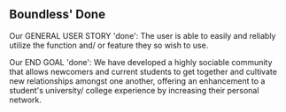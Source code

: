 Boundless' Done
---------------------------
Our GENERAL USER STORY 'done': The user is able to easily and reliably utilize the function and/ or 
feature they so wish to use.

Our END GOAL 'done': We have developed a highly sociable community that allows newcomers 
and current students to get together and cultivate new relationships amongst one another, offering
an enhancement to a student's university/ college experience by increasing their personal network.
